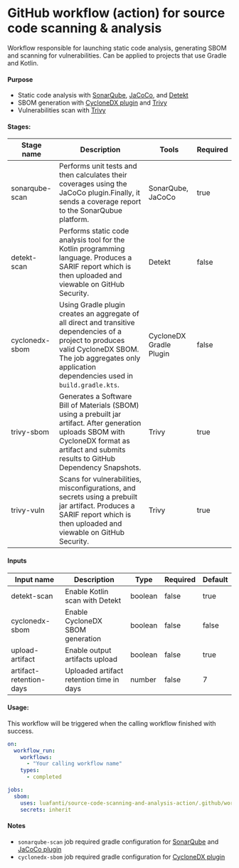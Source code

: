 # GitHub workflow (action) for source code scanning & analysis

Workflow responsible for launching static code analysis, generating SBOM and scanning for vulnerabilities.
Can be applied to projects that use Gradle and Kotlin.

#### Purpose

- Static code analysis with [SonarQube](https://github.com/SonarSource/sonarqube-scan-action), [JaCoCo](https://github.com/jacoco/jacoco), and [Detekt](https://github.com/detekt/detekt)
- SBOM generation with [CycloneDX plugin](https://github.com/CycloneDX/cyclonedx-gradle-plugin) and [Trivy](https://github.com/aquasecurity/trivy)
- Vulnerabilities scan with [Trivy](https://github.com/aquasecurity/trivy)

#### Stages:

| Stage name       | Description                                                                                                                                                                                                    | Tools                   | Required |
|------------------|----------------------------------------------------------------------------------------------------------------------------------------------------------------------------------------------------------------|-------------------------|----------|
| sonarqube-scan   | Performs unit tests and then calculates their coverages using the JaCoCo plugin.Finally, it sends a coverage report to the SonarQubue platform.                                                                | SonarQube, JaCoCo       | true     |
| detekt-scan      | Performs static code analysis tool for the Kotlin programming language. Produces a SARIF report which is then uploaded and viewable on GitHub Security.                                                        | Detekt                  | false    |
| cyclonedx-sbom   | Using Gradle plugin creates an aggregate of all direct and transitive dependencies of a project to produces valid CycloneDX SBOM. The job aggregates only application dependencies used in `build.gradle.kts`. | CycloneDX Gradle Plugin | false    |
| trivy-sbom       | Generates a Software Bill of Materials (SBOM) using a prebuilt jar artifact. After generation uploads SBOM with CycloneDX format as artifact and submits results to GitHub Dependency Snapshots.               | Trivy                   | true     |
| trivy-vuln       | Scans for vulnerabilities, misconfigurations, and secrets using a prebuilt jar artifact. Produces a SARIF report which is then uploaded and viewable on GitHub Security.                                       | Trivy                   | true     |

#### Inputs

| Input name              | Description                              | Type    | Required | Default |
|-------------------------|------------------------------------------|---------|----------|---------|
| detekt-scan             | Enable Kotlin scan with Detekt           | boolean | false    | true    |
| cyclonedx-sbom          | Enable CycloneDX SBOM generation         | boolean | false    | false   |
| upload-artifact         | Enable output artifacts upload           | boolean | false    | true    |
| artifact-retention-days | Uploaded artifact retention time in days | number  | false    | 7       |

#### Usage:

This workflow will be triggered when the calling workflow finished with success.

```yaml
on:
  workflow_run:
    workflows:
      - "Your calling workflow name"
    types:
      - completed

jobs:
  sbom:
    uses: luafanti/source-code-scanning-and-analysis-action/.github/workflows/workflow.yaml@main
    secrets: inherit
```

#### Notes

- `sonarqube-scan` job required gradle configuration for [SonarQube](https://docs.sonarqube.org/latest/analysis/scan/sonarscanner-for-gradle/) and [JaCoCo plugin](https://docs.gradle.org/current/userguide/jacoco_plugin.html)
- `cyclonedx-sbom` job required gradle configuration for [CycloneDX plugin](https://github.com/CycloneDX/cyclonedx-gradle-plugin)

